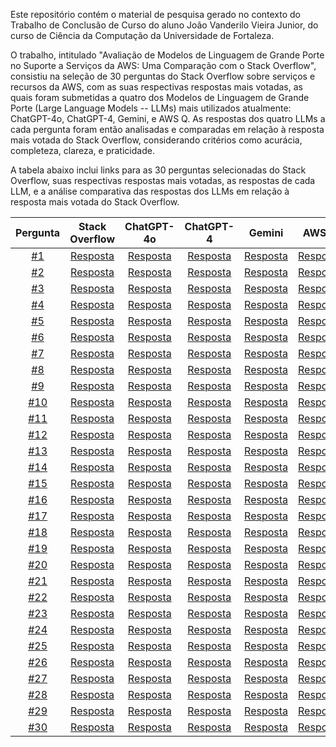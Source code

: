 Este repositório contém o material de pesquisa gerado no contexto do Trabalho de Conclusão de Curso do aluno João Vanderilo Vieira Junior, do curso de Ciência da Computação da Universidade de Fortaleza. 

O trabalho, intitulado "Avaliação de Modelos de Linguagem de Grande Porte no Suporte a Serviços da AWS: Uma Comparação com o Stack Overflow", consistiu na seleção de 30 perguntas do Stack Overflow sobre serviços e recursos da AWS, com as suas respectivas respostas mais votadas, as quais foram submetidas a quatro dos Modelos de Linguagem de Grande Porte (Large Language Models -- LLMs) mais utilizados atualmente: ChatGPT-4o, ChatGPT-4, Gemini, e AWS Q. As respostas dos quatro LLMs a cada pergunta foram então analisadas e comparadas em relação à resposta mais votada do Stack Overflow, considerando critérios como acurácia, completeza, clareza, e praticidade. 

A tabela abaixo inclui links para as 30 perguntas selecionadas do Stack Overflow, suas respectivas respostas mais votadas, as respostas de cada LLM, e a análise comparativa das respostas dos LLMs em relação à resposta mais votada do Stack Overflow.

| Pergunta | Stack Overflow | ChatGPT-4o | ChatGPT-4 | Gemini | AWS Q | Comparação |
| :--------: | :--------------: | :---------: | :----------: | :------: | :-----: | :-------------------: |
| [#1](questions/01.md) | [Resposta](questions/01.md#highest-scored-answer) | [Resposta](questions/01.md#chatgpt-4o) | [Resposta](questions/01.md#chatgpt-4) | [Resposta](questions/01.md#gemini) | [Resposta](questions/01.md#q) | [Análise](questions/01.md#analysis) |
| [#2](questions/02.md) | [Resposta](questions/02.md#highest-scored-answer) | [Resposta](questions/02.md#chatgpt-4o) | [Resposta](questions/02.md#chatgpt-4) | [Resposta](questions/02.md#gemini) | [Resposta](questions/02.md#q) | [Análise](questions/02.md#analysis) |
| [#3](questions/03.md) | [Resposta](questions/03.md#highest-scored-answer) | [Resposta](questions/03.md#chatgpt-4o) | [Resposta](questions/03.md#chatgpt-4) | [Resposta](questions/03.md#gemini) | [Resposta](questions/03.md#q) | [Análise](questions/03.md#analysis) |
| [#4](questions/04.md) | [Resposta](questions/04.md#highest-scored-answer) | [Resposta](questions/04.md#chatgpt-4o) | [Resposta](questions/04.md#chatgpt-4) | [Resposta](questions/04.md#gemini) | [Resposta](questions/04.md#q) | [Análise](questions/04.md#analysis) |
| [#5](questions/05.md) | [Resposta](questions/05.md#highest-scored-answer) | [Resposta](questions/05.md#chatgpt-4o) | [Resposta](questions/05.md#chatgpt-4) | [Resposta](questions/05.md#gemini) | [Resposta](questions/05.md#q) | [Análise](questions/05.md#analysis) |
| [#6](questions/06.md) | [Resposta](questions/06.md#highest-scored-answer) | [Resposta](questions/06.md#chatgpt-4o) | [Resposta](questions/06.md#chatgpt-4) | [Resposta](questions/06.md#gemini) | [Resposta](questions/06.md#q) | [Análise](questions/06.md#analysis) |
| [#7](questions/07.md) | [Resposta](questions/07.md#highest-scored-answer) | [Resposta](questions/07.md#chatgpt-4o) | [Resposta](questions/07.md#chatgpt-4) | [Resposta](questions/07.md#gemini) | [Resposta](questions/07.md#q) | [Análise](questions/07.md#analysis) |
| [#8](questions/08.md) | [Resposta](questions/08.md#highest-scored-answer) | [Resposta](questions/08.md#chatgpt-4o) | [Resposta](questions/08.md#chatgpt-4) | [Resposta](questions/08.md#gemini) | [Resposta](questions/08.md#q) | [Análise](questions/08.md#analysis) |
| [#9](questions/09.md) | [Resposta](questions/09.md#highest-scored-answer) | [Resposta](questions/09.md#chatgpt-4o) | [Resposta](questions/09.md#chatgpt-4) | [Resposta](questions/09.md#gemini) | [Resposta](questions/09.md#q) | [Análise](questions/09.md#analysis) |
| [#10](questions/10.md) | [Resposta](questions/10.md#highest-scored-answer) | [Resposta](questions/10.md#chatgpt-4o) | [Resposta](questions/10.md#chatgpt-4) | [Resposta](questions/10.md#gemini) | [Resposta](questions/10.md#q) | [Análise](questions/10.md#analysis) |
| [#11](questions/11.md) | [Resposta](questions/11.md#highest-scored-answer) | [Resposta](questions/11.md#chatgpt-4o) | [Resposta](questions/11.md#chatgpt-4) | [Resposta](questions/11.md#gemini) | [Resposta](questions/11.md#q) | [Análise](questions/11.md#analysis) |
| [#12](questions/12.md) | [Resposta](questions/12.md#highest-scored-answer) | [Resposta](questions/12.md#chatgpt-4o) | [Resposta](questions/12.md#chatgpt-4) | [Resposta](questions/12.md#gemini) | [Resposta](questions/12.md#q) | [Análise](questions/12.md#analysis) |
| [#13](questions/13.md) | [Resposta](questions/13.md#highest-scored-answer) | [Resposta](questions/13.md#chatgpt-4o) | [Resposta](questions/13.md#chatgpt-4) | [Resposta](questions/13.md#gemini) | [Resposta](questions/13.md#q) | [Análise](questions/13.md#analysis) |
| [#14](questions/14.md) | [Resposta](questions/14.md#highest-scored-answer) | [Resposta](questions/14.md#chatgpt-4o) | [Resposta](questions/14.md#chatgpt-4) | [Resposta](questions/14.md#gemini) | [Resposta](questions/14.md#q) | [Análise](questions/14.md#analysis) |
| [#15](questions/15.md) | [Resposta](questions/15.md#highest-scored-answer) | [Resposta](questions/15.md#chatgpt-4o) | [Resposta](questions/15.md#chatgpt-4) | [Resposta](questions/15.md#gemini) | [Resposta](questions/15.md#q) | [Análise](questions/15.md#analysis) |
| [#16](questions/16.md) | [Resposta](questions/16.md#highest-scored-answer) | [Resposta](questions/16.md#chatgpt-4o) | [Resposta](questions/16.md#chatgpt-4) | [Resposta](questions/16.md#gemini) | [Resposta](questions/16.md#q) | [Análise](questions/16.md#analysis) |
| [#17](questions/17.md) | [Resposta](questions/17.md#highest-scored-answer) | [Resposta](questions/17.md#chatgpt-4o) | [Resposta](questions/17.md#chatgpt-4) | [Resposta](questions/17.md#gemini) | [Resposta](questions/17.md#q) | [Análise](questions/17.md#analysis) |
| [#18](questions/18.md) | [Resposta](questions/18.md#highest-scored-answer) | [Resposta](questions/18.md#chatgpt-4o) | [Resposta](questions/18.md#chatgpt-4) | [Resposta](questions/18.md#gemini) | [Resposta](questions/18.md#q) | [Análise](questions/18.md#analysis) |
| [#19](questions/19.md) | [Resposta](questions/19.md#highest-scored-answer) | [Resposta](questions/19.md#chatgpt-4o) | [Resposta](questions/19.md#chatgpt-4) | [Resposta](questions/19.md#gemini) | [Resposta](questions/19.md#q) | [Análise](questions/19.md#analysis) |
| [#20](questions/20.md) | [Resposta](questions/20.md#highest-scored-answer) | [Resposta](questions/20.md#chatgpt-4o) | [Resposta](questions/20.md#chatgpt-4) | [Resposta](questions/20.md#gemini) | [Resposta](questions/20.md#q) | [Análise](questions/20.md#analysis) |
| [#21](questions/21.md) | [Resposta](questions/21.md#highest-scored-answer) | [Resposta](questions/21.md#chatgpt-4o) | [Resposta](questions/21.md#chatgpt-4) | [Resposta](questions/21.md#gemini) | [Resposta](questions/21.md#q) | [Análise](questions/21.md#analysis) |
| [#22](questions/22.md) | [Resposta](questions/22.md#highest-scored-answer) | [Resposta](questions/22.md#chatgpt-4o) | [Resposta](questions/22.md#chatgpt-4) | [Resposta](questions/22.md#gemini) | [Resposta](questions/22.md#q) | [Análise](questions/22.md#analysis) |
| [#23](questions/23.md) | [Resposta](questions/23.md#highest-scored-answer) | [Resposta](questions/23.md#chatgpt-4o) | [Resposta](questions/23.md#chatgpt-4) | [Resposta](questions/23.md#gemini) | [Resposta](questions/23.md#q) | [Análise](questions/23.md#analysis) |
| [#24](questions/24.md) | [Resposta](questions/24.md#highest-scored-answer) | [Resposta](questions/24.md#chatgpt-4o) | [Resposta](questions/24.md#chatgpt-4) | [Resposta](questions/24.md#gemini) | [Resposta](questions/24.md#q) | [Análise](questions/24.md#analysis) |
| [#25](questions/25.md) | [Resposta](questions/25.md#highest-scored-answer) | [Resposta](questions/25.md#chatgpt-4o) | [Resposta](questions/25.md#chatgpt-4) | [Resposta](questions/25.md#gemini) | [Resposta](questions/25.md#q) | [Análise](questions/25.md#analysis) |
| [#26](questions/26.md) | [Resposta](questions/26.md#highest-scored-answer) | [Resposta](questions/26.md#chatgpt-4o) | [Resposta](questions/26.md#chatgpt-4) | [Resposta](questions/26.md#gemini) | [Resposta](questions/26.md#q) | [Análise](questions/26.md#analysis) |
| [#27](questions/27.md) | [Resposta](questions/27.md#highest-scored-answer) | [Resposta](questions/27.md#chatgpt-4o) | [Resposta](questions/27.md#chatgpt-4) | [Resposta](questions/27.md#gemini) | [Resposta](questions/27.md#q) | [Análise](questions/27.md#analysis) |
| [#28](questions/28.md) | [Resposta](questions/28.md#highest-scored-answer) | [Resposta](questions/28.md#chatgpt-4o) | [Resposta](questions/28.md#chatgpt-4) | [Resposta](questions/28.md#gemini) | [Resposta](questions/28.md#q) | [Análise](questions/28.md#analysis) |
| [#29](questions/29.md) | [Resposta](questions/29.md#highest-scored-answer) | [Resposta](questions/29.md#chatgpt-4o) | [Resposta](questions/29.md#chatgpt-4) | [Resposta](questions/29.md#gemini) | [Resposta](questions/29.md#q) | [Análise](questions/29.md#analysis) |
| [#30](questions/30.md) | [Resposta](questions/30.md#highest-scored-answer) | [Resposta](questions/30.md#chatgpt-4o) | [Resposta](questions/30.md#chatgpt-4) | [Resposta](questions/30.md#gemini) | [Resposta](questions/30.md#q) | [Análise](questions/30.md#analysis) |
